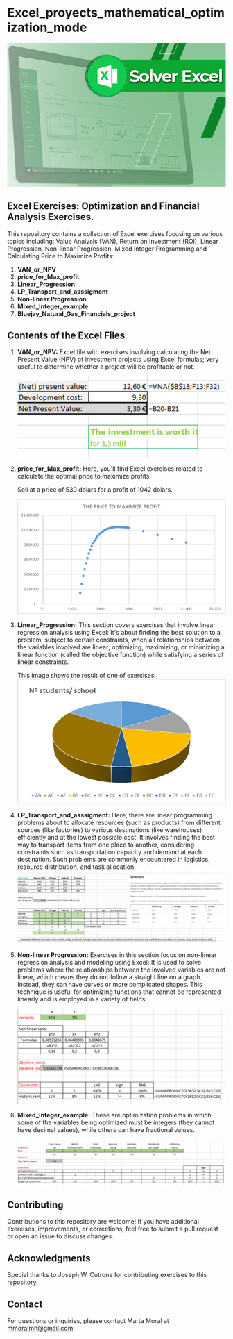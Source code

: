 # Excel_proyects_mathematical_optimization_mode
 ![alt text](images\Solver_image.jpg)


## Excel Exercises: Optimization and Financial Analysis Exercises.

This repository contains a collection of Excel exercises focusing on various topics including: Value Analysis (VAN), Return on Investment (ROI), Linear Progression, Non-linear Progression, Mixed Integer Programming and Calculating Price to Maximize Profits:
1. **VAN_or_NPV**
2. **price_for_Max_profit** 
3. **Linear_Progression** 
4. **LP_Transport_and_asssigment** 
5. **Non-linear Progression**
6. **Mixed_Integer_example**
7. **Bluejay_Natural_Gas_Financials_project**


## Contents of the Excel Files

1. **VAN_or_NPV:**
Excel file with exercises involving calculating the Net Present Value (NPV) of investment projects using Excel formulas; very useful to determine whether a project will be profitable or not.

   ![alt text](images\image-7.png)


2. **price_for_Max_profit:** 
Here, you'll find Excel exercises related to calculate the optimal price to maximize profits.

    Sell at a price of 530 dolars for a profit of 1042 dolars.

   ![alt text](images\image-4.png)
3. **Linear_Progression:** 
This section covers exercises that involve linear regression analysis using Excel: It's about finding the best solution to a problem, subject to certain constraints, when all relationships between the variables involved are linear; optimizing, maximizing, or minimizing a linear function (called the objective function) while satisfying a series of linear constraints.

   This image shows the result of one of exercises:
![alt text](images\image.png)

4. **LP_Transport_and_asssigment:** 
Here, there are linear programming problems about to allocate resources (such as products) from different sources (like factories) to various destinations (like warehouses) efficiently and at the lowest possible cost. It involves finding the best way to transport items from one place to another, considering constraints such as transportation capacity and demand at each destination. Such problems are commonly encountered in logistics, resource distribution, and task allocation.
![alt text](images\image-3.png)

5. **Non-linear Progression:** Exercises in this section focus on non-linear regression analysis and modeling using Excel; It is used to solve problems where the relationships between the involved variables are not linear, which means they do not follow a straight line on a graph. Instead, they can have curves or more complicated shapes. This technique is useful for optimizing functions that cannot be represented linearly and is employed in a variety of fields.

   ![alt text](images\image-2.png)

6. **Mixed_Integer_example:**
These are optimization problems in which some of the variables being optimized must be integers (they cannot have decimal values), while others can have fractional values.

   ![alt text](images\image-9.png)



## Contributing

Contributions to this repository are welcome! If you have additional exercises, improvements, or corrections, feel free to submit a pull request or open an issue to discuss changes.

## Acknowledgments

Special thanks to Joseph W. Cutrone for contributing exercises to this repository.

## Contact

For questions or inquiries, please contact Marta Moral at mmoralmh@gmail.com.